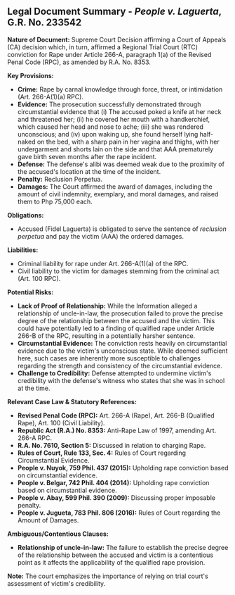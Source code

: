 ## Legal Document Summary - *People v. Laguerta*, G.R. No. 233542

**Nature of Document:** Supreme Court Decision affirming a Court of Appeals (CA) decision which, in turn, affirmed a Regional Trial Court (RTC) conviction for Rape under Article 266-A, paragraph 1(a) of the Revised Penal Code (RPC), as amended by R.A. No. 8353.

**Key Provisions:**

*   **Crime:** Rape by carnal knowledge through force, threat, or intimidation (Art. 266-A(1)(a) RPC).
*   **Evidence:** The prosecution successfully demonstrated through circumstantial evidence that (i) The accused poked a knife at her neck and threatened her; (ii) he covered her mouth with a handkerchief, which caused her head and nose to ache; (iii) she was rendered unconscious; and (iv) upon waking up, she found herself lying half-naked on the bed, with a sharp pain in her vagina and thighs, with her undergarment and shorts lain on the side and that AAA prematurely gave birth seven months after the rape incident.
*   **Defense:** The defense's alibi was deemed weak due to the proximity of the accused's location at the time of the incident.
*   **Penalty:** Reclusion Perpetua.
*   **Damages:** The Court affirmed the award of damages, including the amount of civil indemnity, exemplary, and moral damages, and raised them to Php 75,000 each.

**Obligations:**

*   Accused (Fidel Laguerta) is obligated to serve the sentence of *reclusion perpetua* and pay the victim (AAA) the ordered damages.

**Liabilities:**

*   Criminal liability for rape under Art. 266-A(1)(a) of the RPC.
*   Civil liability to the victim for damages stemming from the criminal act (Art. 100 RPC).

**Potential Risks:**

*   **Lack of Proof of Relationship:** While the Information alleged a relationship of uncle-in-law, the prosecution failed to prove the precise degree of the relationship between the accused and the victim. This could have potentially led to a finding of qualified rape under Article 266-B of the RPC, resulting in a potentially harsher sentence.
*   **Circumstantial Evidence:** The conviction rests heavily on circumstantial evidence due to the victim's unconscious state. While deemed sufficient here, such cases are inherently more susceptible to challenges regarding the strength and consistency of the circumstantial evidence.
*   **Challenge to Credibility:** Defense attempted to undermine victim's credibility with the defense's witness who states that she was in school at the time.

**Relevant Case Law & Statutory References:**

*   **Revised Penal Code (RPC):** Art. 266-A (Rape), Art. 266-B (Qualified Rape), Art. 100 (Civil Liability).
*   **Republic Act (R.A.) No. 8353:** Anti-Rape Law of 1997, amending Art. 266-A RPC.
*   **R.A. No. 7610, Section 5:** Discussed in relation to charging Rape.
*   **Rules of Court, Rule 133, Sec. 4:** Rules of Court regarding Circumstantial Evidence.
*   **People v. Nuyok, 759 Phil. 437 (2015):** Upholding rape conviction based on circumstantial evidence.
*   **People v. Belgar, 742 Phil. 404 (2014):** Upholding rape conviction based on circumstantial evidence.
*   **People v. Abay, 599 Phil. 390 (2009):** Discussing proper imposable penalty.
*   **People v. Jugueta, 783 Phil. 806 (2016):** Rules of Court regarding the Amount of Damages.

**Ambiguous/Contentious Clauses:**

*   **Relationship of uncle-in-law:** The failure to establish the precise degree of the relationship between the accused and victim is a contentious point as it affects the applicability of the qualified rape provision.

**Note:** The court emphasizes the importance of relying on trial court's assessment of victim's credibility.
